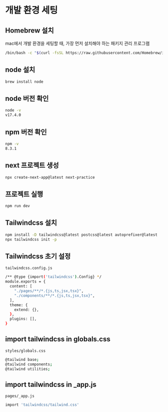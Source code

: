 # 개발 환경 세팅

## Homebrew 설치

mac에서 개발 환경을 세팅할 때, 가장 먼저 설치해야 하는 패키지 관리 프로그램

```bash
/bin/bash -c "$(curl -fsSL https://raw.githubusercontent.com/Homebrew/install/HEAD/install.sh)"
```

## node 설치
```bash
brew install node
```

## node 버전 확인
```bash
node -v
v17.4.0
```

## npm 버전 확인
```bash
npm -v
8.3.1
```

## next 프로젝트 생성
```bash
npx create-next-app@latest next-practice
```

## 프로젝트 실행
```bash
npm run dev
```

## Tailwindcss 설치
```bash
npm install -D tailwindcss@latest postcss@latest autoprefixer@latest
npx tailwindcss init -p
```

## Tailwindcss 초기 설정
<code>tailwindcss.config.js</code>
```bash
/** @type {import('tailwindcss').Config} */
module.exports = {
  content: [
    "./pages/**/*.{js,ts,jsx,tsx}",
    "./components/**/*.{js,ts,jsx,tsx}",
  ],
  theme: {
    extend: {},
  },
  plugins: [],
}
```
## import tailwindcss in globals.css
<code>styles/globals.css</code>
```bash
@tailwind base;
@tailwind components;
@tailwind utilities;
```

## import tailwindcss in _app.js
<code>pages/_app.js</code>
```bash
import 'tailwindcss/tailwind.css'
```


